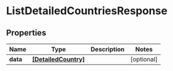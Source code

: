 # ListDetailedCountriesResponse

## Properties

Name | Type | Description | Notes
------------ | ------------- | ------------- | -------------
**data** | [**[DetailedCountry]**](DetailedCountry.md) |  | [optional] 


